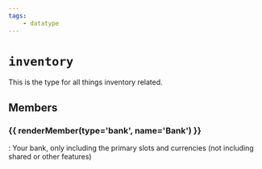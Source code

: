 ```yaml
---
tags:
    - datatype
---
```

# `inventory`

This is the type for all things inventory related.

## Members

### {{ renderMember(type='bank', name='Bank') }}

:   Your bank, only including the primary slots and currencies (not including shared or other features)

[bank]: datatype-bank.md
